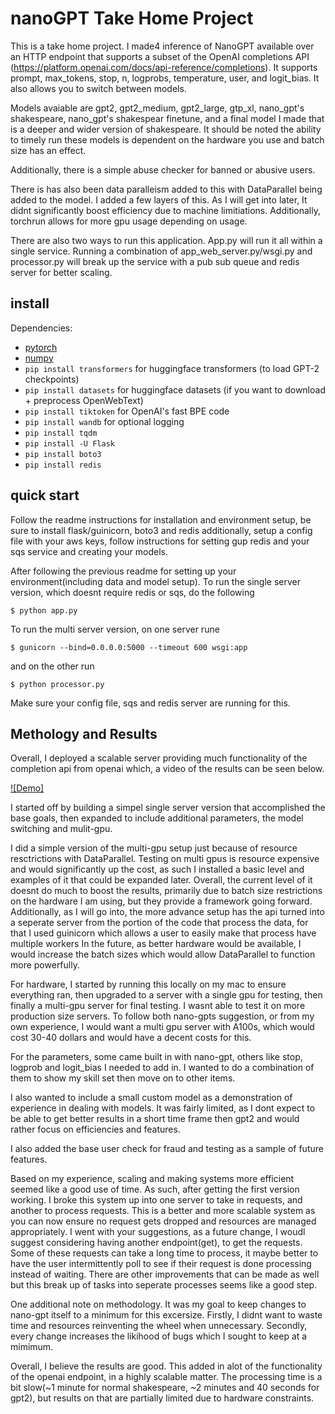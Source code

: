 # nanoGPT Take Home Project

This is a take home project.  I made4 inference of NanoGPT available over an HTTP endpoint that supports a subset of the OpenAI completions API (https://platform.openai.com/docs/api-reference/completions).  It supports prompt, max_tokens, stop, n, logprobs, temperature, user, and logit_bias.  It also allows you to switch between models.  

Models avaiable are gpt2, gpt2_medium, gpt2_large, gtp_xl, nano_gpt's shakespeare, nano_gpt's shakespear finetune, and a final model I made that is a deeper and wider version of shakespeare.  It should be noted the ability to timely run these models is dependent on the hardware you use and batch size has an effect.

Additionally, there is a simple abuse checker for banned or abusive users. 

There is has also been data paralleism added to this with DataParallel being added to the model.  I added a few layers of this.  As I will get into later, It didnt significantly boost efficiency due to machine limitiations.  Additionally, torchrun allows for more gpu usage depending on usage.

There are also two ways to run this application.  App.py will run it all within a single service.  Running a combination of app_web_server.py/wsgi.py and processor.py will break up the service with a pub sub queue and redis server for better scaling.



## install

Dependencies:

- [pytorch](https://pytorch.org) 
- [numpy](https://numpy.org/install/) 
- `pip install transformers` for huggingface transformers  (to load GPT-2 checkpoints)
- `pip install datasets` for huggingface datasets  (if you want to download + preprocess OpenWebText)
- `pip install tiktoken` for OpenAI's fast BPE code 
- `pip install wandb` for optional logging 
- `pip install tqdm` 
- `pip install -U Flask`
- `pip install boto3`
- `pip install redis`

## quick start

Follow the readme instructions for installation and environment setup, be sure to install flask/guinicorn, boto3 and redis additionally, setup a config file with your aws keys, follow instructions for setting gup redis and your sqs service and creating your models.

After following the previous readme for setting up your environment(including data and model setup).  To run the single server version, which doesnt require redis or sqs,  do the following 
```
$ python app.py
```

To run the multi server version, on one server rune
```
$ gunicorn --bind=0.0.0.0:5000 --timeout 600 wsgi:app 
```

and on the other run
```
$ python processor.py
```

Make sure your config file, sqs and redis server are running for this.


## Methology and Results

Overall, I deployed a scalable server providing much functionality of the completion api from openai which, a video of the results can be seen below.

[![Demo]](https://drive.google.com/file/d/1-x2gmj_km3pddwV341Vcqn5rgbAHfV6m/view?usp=drive_link)


I started off by building a simpel single server version that accomplished the base goals, then expanded to include additional parameters, the model switching and mulit-gpu.

I did a simple version of the multi-gpu setup just because of resource resctrictions with DataParallel.  Testing on multi gpus is resource expensive and would significantly up the cost, as such I installed a basic level and examples of it that could be expanded later.  Overall, the current level of it doesnt do much to boost the results, primarily due to batch size restrictions on the hardware I am using, but they provide a framework going forward.  Additionally, as I will go into, the more advance setup has the api turned into a seperate server from the portion of the code that process the data, for that I used guinicorn which allows a user to easily make that process have multiple workers In the future, as better hardware would be available, I would increase the batch sizes which would allow DataParallel to function more powerfully. 

For hardware, I started by running this locally on my mac to ensure everything ran, then upgraded to a server with a single gpu for testing, then finally a multi-gpu server for final testing.  I wasnt able to test it on more production size servers. To follow both nano-gpts suggestion, or from my own experience, I would want a multi gpu server with A100s, which would cost 30-40 dollars and would have a decent costs for this.  

For the parameters, some came built in with nano-gpt, others like stop, logprob and logit_bias I needed to add in.  I wanted to do a combination of them to show my skill set then move on to other items.

I also wanted to include a small custom model as a demonstration of experience in dealing with models.  It was fairly limited, as I dont expect to be able to get better results in a short time frame then gpt2 and would rather focus on efficiencies and features.

I also added the base user check for fraud and testing as a sample of future features.

Based on my experience, scaling and making systems more efficient seemed like a good use of time.  As such, after getting the first version working. I broke this system up into one server to take in requests, and another to process requests.  This is a better and more scalable system as you can now ensure no request gets dropped and resources are managed appropriately.  I went with your suggestions, as a future change, I woudl suggest considering having another endpoint(get), to get the requests.  Some of these requests can take a long time to process, it maybe better to have the user intermittently poll to see if their request is done processing instead of waiting.  There are other improvements that can be made as well but this break up of tasks into seperate processes seems like a good step.

One additional note on methodology.  It was my goal to keep changes to nano-gpt itself to a minimum for this excersize.  Firstly, I didnt want to waste time and resources reinventing the wheel when unnecessary.  Secondly, every change increases the likihood of bugs which I sought to keep at a mimimum.


Overall, I believe the results are good.  This added in alot of the functionality of the openai endpoint, in a highly scalable matter.  The processing time is a bit slow(~1 minute for normal shakespeare, ~2 minutes and 40 seconds for gpt2), but results on that are partially limited due to hardware constraints.